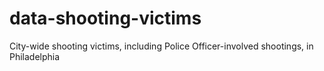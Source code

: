 # data-shooting-victims
City-wide shooting victims, including Police Officer-involved shootings, in Philadelphia
